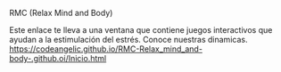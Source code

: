 RMC (Relax Mind and Body)

Este enlace te lleva a una ventana que contiene juegos interactivos que ayudan a la estimulación del estrés. Conoce nuestras dinamicas. 
https://codeangelic.github.io/RMC-Relax_mind_and-body-.github.oi/Inicio.html
